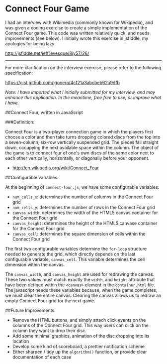 Connect Four Game
============

I had an interview with Wikimedia (commonly known for Wikipedia), and was given a coding exercise to create a simple implementation of the Connect Four game.  This code was written relatively quick, and needs improvements (see below).  I initially wrote this exercise in jsfiddle, my apologies for being lazy:

http://jsfiddle.net/jeff1evesque/8jy57/26/

---

For more clarification on the interview exercise, please refer to the following specification:

https://gist.github.com/jgonera/4cf21a3abcbeb62a9dfb

*Note: I have imported what I initially submitted for my interview, and may enhance this application.  In the meantime,  free free to use, or improve what I have.*

##Connect Four, written in JavaScript

###Definition:

Connect Four is a two-player connection game in which the players first choose a color and then take turns dropping colored discs from the top into a seven-column, six-row vertically suspended grid. The pieces fall straight down, occupying the next available space within the column. The object of the game is to connect four of one's own discs of the same color next to each other vertically, horizontally, or diagonally before your opponent.

- http://en.wikipedia.org/wiki/Connect_Four

##Configurable variables:

At the beginning of `connect-four.js`, we have some configurable variables:

- `num_cells_x`: determines the number of columns in the Connect Four grid
- `num_cells_y`: determines the number of rows in the Connect Four grid
- `canvas_width`: determines the width of the HTML5 canvas container for the Connect Four grid
- `canvas_height`: determines the height of the HTML5 canvase container for the Connect Four grid
- `canvas_cell`: determines the square dimension of cells within the Connect Four grid

The first two configurable variables determine the `for-loop` structure needed to generate the grid, which directly depends on the last configurable variable, `canvas_cell`.  This variable determines the cell dimension within the canvas.

The `canvas_width`, and `canvas_height` are used for redrawing the canvas.  These two values must match exactly the `width`, and `height` attribute that have been defined within the `<canvas>` element in the `container.html` file.  The javascript needs these variables because, when the game completes, we must clear the entire canvas.  Clearing the canvas allows us to redraw an empty Connect Four grid for the next game.

##Future Improvements:

- Remove the HTML buttons, and simply attach click events on the columns of the Connect Four grid.  This way users can click on the column they want to drop their disc.
- Add some minimal graphics, animation of the disc dropping into its location
- Develop some kind of scoreboard, a prettier notification scheme
- Either sharpen / tidy up the `algorithm()` function, or provide clear documentation of each case


